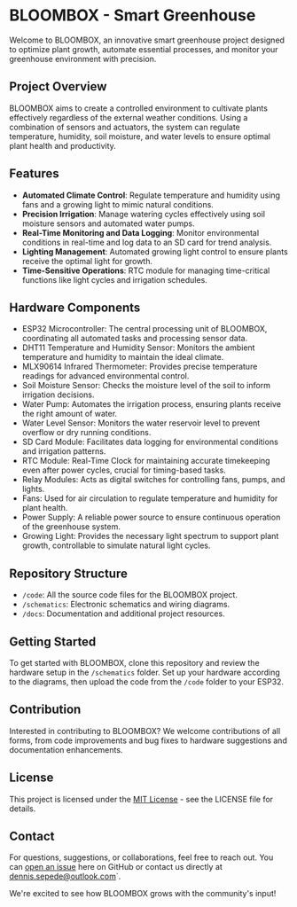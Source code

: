 # BLOOMBOX - Smart Greenhouse

Welcome to BLOOMBOX, an innovative smart greenhouse project designed to optimize plant growth, automate essential processes, and monitor your greenhouse environment with precision.

## Project Overview

BLOOMBOX aims to create a controlled environment to cultivate plants effectively regardless of the external weather conditions. Using a combination of sensors and actuators, the system can regulate temperature, humidity, soil moisture, and water levels to ensure optimal plant health and productivity.

## Features

- **Automated Climate Control**: Regulate temperature and humidity using fans and a growing light to mimic natural conditions.
- **Precision Irrigation**: Manage watering cycles effectively using soil moisture sensors and automated water pumps.
- **Real-Time Monitoring and Data Logging**: Monitor environmental conditions in real-time and log data to an SD card for trend analysis.
- **Lighting Management**: Automated growing light control to ensure plants receive the optimal light for growth.
- **Time-Sensitive Operations**: RTC module for managing time-critical functions like light cycles and irrigation schedules.


## Hardware Components

- ESP32 Microcontroller: The central processing unit of BLOOMBOX, coordinating all automated tasks and processing sensor data.
- DHT11 Temperature and Humidity Sensor: Monitors the ambient temperature and humidity to maintain the ideal climate.
- MLX90614 Infrared Thermometer: Provides precise temperature readings for advanced environmental control.
- Soil Moisture Sensor: Checks the moisture level of the soil to inform irrigation decisions.
- Water Pump: Automates the irrigation process, ensuring plants receive the right amount of water.
- Water Level Sensor: Monitors the water reservoir level to prevent overflow or dry running conditions.
- SD Card Module: Facilitates data logging for environmental conditions and irrigation patterns.
- RTC Module: Real-Time Clock for maintaining accurate timekeeping even after power cycles, crucial for timing-based tasks.
- Relay Modules: Acts as digital switches for controlling fans, pumps, and lights.
- Fans: Used for air circulation to regulate temperature and humidity for plant health.
- Power Supply: A reliable power source to ensure continuous operation of the greenhouse system.
- Growing Light: Provides the necessary light spectrum to support plant growth, controllable to simulate natural light cycles.


## Repository Structure

- `/code`: All the source code files for the BLOOMBOX project.
- `/schematics`: Electronic schematics and wiring diagrams.
- `/docs`: Documentation and additional project resources.

## Getting Started

To get started with BLOOMBOX, clone this repository and review the hardware setup in the `/schematics` folder. Set up your hardware according to the diagrams, then upload the code from the `/code` folder to your ESP32.

## Contribution

Interested in contributing to BLOOMBOX? We welcome contributions of all forms, from code improvements and bug fixes to hardware suggestions and documentation enhancements.

## License

This project is licensed under the [MIT License](LICENSE) - see the LICENSE file for details.

## Contact

For questions, suggestions, or collaborations, feel free to reach out. You can [open an issue](https://github.com/Den-Sec/BLOOMBOX-Smart-Greenhouse/issues) here on GitHub or contact us directly at dennis.sepede@outlook.com`.

We're excited to see how BLOOMBOX grows with the community's input!
